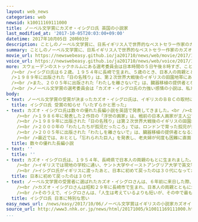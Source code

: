 ```yaml
---
layout: web_news
categories: web
newsid: k10011169111000
title: ノーベル文学賞にカズオ・イシグロ氏 英国の小説家
last_modified_at: '2017-10-05T20:03:00+09:00'
datetime: 2017年10月05日 20時03分
description: ことしのノーベル文学賞に、日系イギリス人で世界的なベストセラー作家のカズオ・イシグロ氏が選ばれました。
summary: ことしのノーベル文学賞に、日系イギリス人で世界的なベストセラー作家のカズオ・イシグロ氏が選ばれました。
movie_url: https://newswebeasy.github.io/ja201710/news/web/movie/2017/10/06/k10011169111000.mp4
voice_url: https://newswebeasy.github.io/ja201710/news/web/voice/2017/10/06/k10011169111000.mp3
more: スウェーデンのストックホルムにある選考委員会は日本時間の５日午後８時すぎ、ことしのノーベル文学賞の受賞者にカズオ・イシグロ氏を選んだと発表しました。<br
  /><br />イシグロ氏は６２歳。１９５４年に長崎で生まれ、５歳のとき、日本人の両親とともにイギリスに渡り、その後、イギリス国籍を取得しました。<br /><br
  />１９８９年に出版された「日の名残り」は、第２次世界大戦後のイギリスの田園地帯にある邸宅を舞台にした作品で、そこで働く執事の回想を通して失われつつある伝統を描き、イギリスで最も権威のある文学賞、ブッカー賞を受賞しています。<br
  /><br />また、２００５年に出版された「わたしを離さないで」は、臓器移植の提供者となるために育てられた若者たちが、運命を受け入れながらも生き続けたいと願うさまを繊細に描いたフィクションで、２０１０年に映画化され、翌年には日本でも公開されました。<br
  /><br />ノーベル文学賞の選考委員会は「カズオ・イシグロ氏の力強い感情の小説は、私たちが世界とつながっているという幻想に隠されている闇を明らかにした」と評価しています。
body:
- text: ノーベル文学賞の受賞が決まったカズオ・イシグロ氏は、イギリスのＢＢＣの取材に対して受賞の知らせを受けた時の感想について「いたずらかと思った」と述べました。イシグロ氏は「これまでノーベル文学賞を受賞した偉大な先人たちの中に自分の名前が加わることはとても光栄だ」とコメントしています。
  title: イシグロ氏 受賞の知らせ「いたずらかと思った」
- text: カズオ・イシグロ氏は数々の優れた長編小説を英語で発表してきました。<br /><br />１９８２年のデビュー作「遠い山なみの光」は、戦後まもない長崎が舞台で、混乱のなか、たくましく生きる女性の姿を描きました。<br
    /><br />１９８６年に発表した２作目の「浮世の画家」は、戦前の日本人画家が主人公で、終戦をきっかけに社会の価値観が大きく変わる中、とまどいながら生きる姿を繊細に表現しました。<br
    /><br />１９８９年に出版された「日の名残り」は第２次世界大戦後のイギリスの田園地帯にある邸宅を舞台にした作品で、そこで働く執事の回想を通して失われつつある伝統を描き、イギリスで最も権威のある文学賞ブッカー賞を受賞しています。<br
    /><br />２０００年の「わたしたちが孤児だったころ」では、ロンドンで育った孤児が探偵となり、日中戦争で揺れる中国に渡って両親の行方を捜す姿が描かれています。<br
    /><br />２００５年に出版された「わたしを離さないで」は、臓器移植の提供者となるために育てられた若者たちが、運命を受け入れながらも生き続けたいと願うさまを繊細に描いたフィクションで、２０１０年に映画化され、翌年には日本でも公開されました。<br
    /><br />最近では、おととし「忘れられた巨人」を発表し、老夫婦が何度も困難に直面しながらイギリスで旅を続ける姿を描きました。
  title: 数々の優れた長編小説
- text: ''
  title: ''
- text: カズオ・イシグロ氏は、１９５４年、長崎県で日本人の両親のもとに生まれました。海洋学者だった父親が北海油田の調査に参加したことをきっかけに、５歳のとき家族でイギリスに移住しました。<br
    /><br />イギリスでは現地の学校に通い、ケント大学やイーストアングリア大学で英文学などを専攻したということです。<br /><br />イシグロ氏は、父親がイギリスで仕事を続けたため、長年、日本に戻らず、成人したあと、イギリス国籍を取得しました。<br
    /><br />イシグロ氏がイギリスに渡ったあと、日本に初めて戻ったのは３０代になってからだということです。
  title: 日本に初めて戻ったのは３０代
- text: ノーベル文学賞の受賞者に選ばれたカズオ・イシグロさんは、６年前に来日した際、「幼いころにいた日本の記憶がよみがえってくるようで、ほかの国に行くのとは全く違った感じです」と、日本への特別な思いについて語っていました。<br
    /><br />カズオ・イシグロさんは昭和２９年に長崎市で生まれ、日本人の両親とともに幼いころにイギリスに移住して帰化しました。６年前、イシグロさんの小説「わたしを離さないで」を原作にした映画の日本での公開に合わせて来日し、その際開かれた記者会見で、「街を歩いても食事をしても、幼いころにいた日本の記憶がよみがえってくるようでほかの国に行くのとは全く違った感じです」と語りました。<br
    /><br />そのうえで、イシグロさんは、「人生は考えているよりも短いが、その中で最も重要なことは何かを読者にじっくり考えてもらいたいと思っている」と、創作に向けた思いを話していました。
  title: イシグロ氏 日本に特別な思い
easy_news_url: /news/easy/2017/10/06/ノーベル文学賞はイギリスの小説家カズオイシグロさん/
source_url: http://www3.nhk.or.jp/news/html/20171005/k10011169111000.html?utm_int=news-life_contents_list-items_003
...
```

